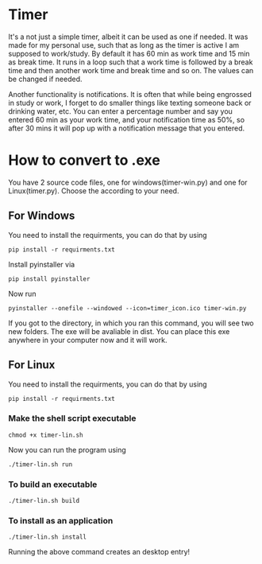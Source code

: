 # Timer

It's a not just a simple timer, albeit it can be used as one if needed. It was made for my personal use, such that as long as the timer is active I am supposed to work/study. By default it has 60 min as work time and 15 min as break time. It runs in a loop such that a work time is followed by a break time and then another work time and break time and so on. The values can be changed if needed. 


Another functionality is notifications. It is often that while being engrossed in study or work, I forget to do smaller things like texting someone back or drinking water, etc. You can enter a percentage number and say you entered 60 min as your work time, and your notification time as 50%, so after 30 mins it will pop up with a notification message that you entered. 


# How to convert to .exe

You have 2 source code files, one for windows(timer-win.py) and one for Linux(timer.py). Choose the according to your need. 

## For Windows

You need to install the requirments, you can do that by using
```
pip install -r requirments.txt
```

Install pyinstaller via
```
pip install pyinstaller
```

Now run 
```
pyinstaller --onefile --windowed --icon=timer_icon.ico timer-win.py
```

If you got to the directory, in which you ran this command, you will see two new folders. The exe will be avaliable in dist. 
You can place this exe anywhere in your computer now and it will work. 

## For Linux

You need to install the requirments, you can do that by using
```
pip install -r requirments.txt
```

### Make the shell script executable
```
chmod +x timer-lin.sh
```

Now you can run the program using
```
./timer-lin.sh run
```

### To build an executable
```
./timer-lin.sh build
```

### To install as an application
```
./timer-lin.sh install
```
Running the above command creates an desktop entry!

